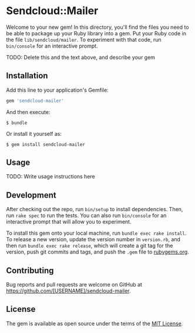 # Sendcloud::Mailer

Welcome to your new gem! In this directory, you'll find the files you need to be able to package up your Ruby library into a gem. Put your Ruby code in the file `lib/sendcloud/mailer`. To experiment with that code, run `bin/console` for an interactive prompt.

TODO: Delete this and the text above, and describe your gem

## Installation

Add this line to your application's Gemfile:

```ruby
gem 'sendcloud-mailer'
```

And then execute:

    $ bundle

Or install it yourself as:

    $ gem install sendcloud-mailer

## Usage

TODO: Write usage instructions here

## Development

After checking out the repo, run `bin/setup` to install dependencies. Then, run `rake spec` to run the tests. You can also run `bin/console` for an interactive prompt that will allow you to experiment.

To install this gem onto your local machine, run `bundle exec rake install`. To release a new version, update the version number in `version.rb`, and then run `bundle exec rake release`, which will create a git tag for the version, push git commits and tags, and push the `.gem` file to [rubygems.org](https://rubygems.org).

## Contributing

Bug reports and pull requests are welcome on GitHub at https://github.com/[USERNAME]/sendcloud-mailer.


## License

The gem is available as open source under the terms of the [MIT License](http://opensource.org/licenses/MIT).

